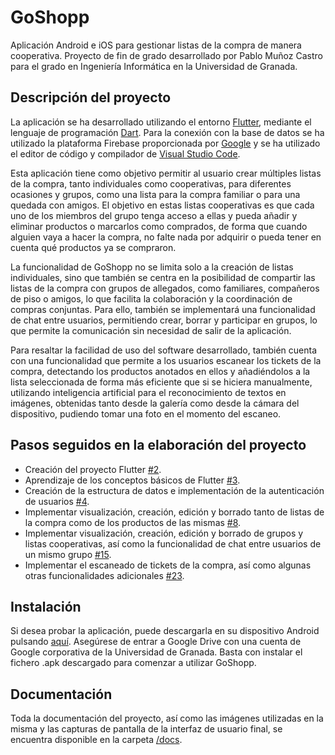 # GoShopp

Aplicación Android e iOS para gestionar listas de la compra de manera cooperativa. Proyecto de fin de grado desarrollado por Pablo Muñoz Castro para el grado en Ingeniería Informática en la Universidad de Granada.

## Descripción del proyecto

La aplicación se ha desarrollado utilizando el entorno [Flutter](https://flutter.dev/), mediante el lenguaje de programación [Dart](https://dart.dev/). Para la conexión con la base de datos se ha utilizado la plataforma Firebase proporcionada por [Google](https://firebase.google.com/?hl=es) y se ha utilizado el editor de código y compilador de [Visual Studio Code](https://code.visualstudio.com/).

Esta aplicación tiene como objetivo permitir al usuario crear múltiples listas de la compra, tanto individuales como cooperativas, para diferentes ocasiones y grupos, como una lista para la compra familiar o para una quedada con amigos. El objetivo en estas listas cooperativas es que cada uno de los miembros del grupo tenga acceso a ellas y pueda añadir y eliminar productos o marcarlos como comprados, de forma que cuando alguien vaya a hacer la compra, no falte nada por adquirir o pueda tener en cuenta qué productos ya se compraron.

La funcionalidad de GoShopp no se limita solo a la creación de listas individuales, sino que también se centra en la posibilidad de compartir las listas de la compra con grupos de allegados, como familiares, compañeros de piso o amigos, lo que facilita la colaboración y la coordinación de compras conjuntas. Para ello, también se implementará una funcionalidad de chat entre usuarios, permitiendo crear, borrar y participar en grupos, lo que permite la comunicación sin necesidad de salir de la aplicación.

Para resaltar la facilidad de uso del software desarrollado, también cuenta con una funcionalidad que permite a los usuarios escanear los tickets de la compra, detectando los productos anotados en ellos y añadiéndolos a la lista seleccionada de forma más eficiente que si se hiciera manualmente, utilizando inteligencia artificial para el reconocimiento de textos en imágenes, obtenidas tanto desde la galería como desde la cámara del dispositivo, pudiendo tomar una foto en el momento del escaneo.

## Pasos seguidos en la elaboración del proyecto

- Creación del proyecto Flutter [#2](https://github.com/pablo1mc315/TFG-GoShopp/pull/2).
- Aprendizaje de los conceptos básicos de Flutter [#3](https://github.com/pablo1mc315/TFG-GoShopp/pull/3).
- Creación de la estructura de datos e implementación de la autenticación de usuarios [#4](https://github.com/pablo1mc315/TFG-GoShopp/pull/4).
- Implementar visualización, creación, edición y borrado tanto de listas de la compra como de los productos de las mismas [#8](https://github.com/pablo1mc315/TFG-GoShopp/pull/8).
- Implementar visualización, creación, edición y borrado de grupos y listas cooperativas, así como la funcionalidad de chat entre usuarios de un mismo grupo [#15](https://github.com/pablo1mc315/TFG-GoShopp/pull/15).
- Implementar el escaneado de tickets de la compra, así como algunas otras funcionalidades adicionales [#23](https://github.com/pablo1mc315/TFG-GoShopp/pull/23).

## Instalación

Si desea probar la aplicación, puede descargarla en su dispositivo Android pulsando [aquí](https://drive.google.com/file/d/14tk2q-vphy2unUnq2HV-9yoi7i2yKWHi/view?usp=sharing). Asegúrese de entrar a Google Drive con una cuenta de Google corporativa de la Universidad de Granada. Basta con instalar el fichero .apk descargado para comenzar a utilizar GoShopp.

## Documentación

Toda la documentación del proyecto, así como las imágenes utilizadas en la misma y las capturas de pantalla de la interfaz de usuario final, se encuentra disponible en la carpeta [/docs](./docs).
